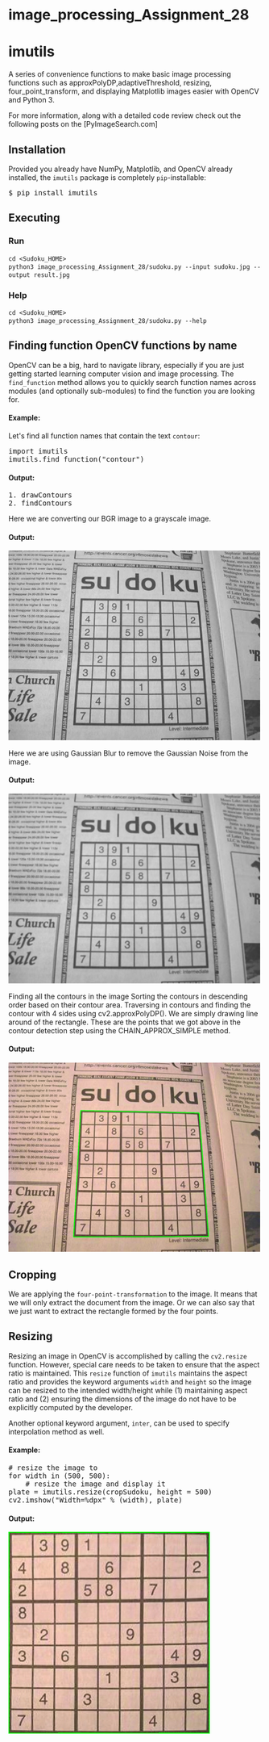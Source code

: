 # image_processing_Assignment_28

# imutils
A series of convenience functions to make basic image processing functions such as approxPolyDP,adaptiveThreshold, resizing, four_point_transform, and displaying Matplotlib images easier with OpenCV and Python 3.

For more information, along with a detailed code review check out the following posts on the [PyImageSearch.com]


## Installation
Provided you already have NumPy, Matplotlib, and OpenCV already installed, the `imutils` package is completely `pip`-installable:

<pre>$ pip install imutils</pre>


## Executing
### Run

```shell
cd <Sudoku_HOME>
python3 image_processing_Assignment_28/sudoku.py --input sudoku.jpg --output result.jpg
```
### Help
```shell
cd <Sudoku_HOME>
python3 image_processing_Assignment_28/sudoku.py --help
```

## Finding function OpenCV functions by name
OpenCV can be a big, hard to navigate library, especially if you are just getting started learning computer vision and image processing. The `find_function` method allows you to quickly search function names across modules (and optionally sub-modules) to find the function you are looking for.

#### Example:
Let's find all function names that contain the text `contour`:

<pre>import imutils
imutils.find_function("contour")</pre>

#### Output:
<pre>1. drawContours
2. findContours</pre>


Here we are converting our BGR image to a grayscale image.
#### Output:
<img src="output/imgGray.jpg" alt="grayscale image" style="max-width: 500px;">

Here we are using Gaussian Blur to remove the Gaussian Noise from the image.
#### Output:
<img src="output/imgBlur.jpg" alt="Gaussian Blur mask" style="max-width: 500px;">


Finding all the contours in the image
Sorting the contours in descending order based on their contour area.
Traversing in contours and finding the contour with 4 sides using cv2.approxPolyDP().
We are simply drawing line around of the rectangle. These are the points that we got above in the contour detection step using the CHAIN_APPROX_SIMPLE method.
#### Output:
<img src="output/result.jpg" alt="drawing line around of the rectangle" style="max-width: 500px;">

## Cropping
We are applying the `four-point-transformation` to the image. It means that we will only extract the document from the image. Or we can also say that we just want to extract the rectangle formed by the four points.

## Resizing
Resizing an image in OpenCV is accomplished by calling the `cv2.resize` function. However, special care needs to be taken to ensure that the aspect ratio is maintained.  This `resize` function of `imutils` maintains the aspect ratio and provides the keyword arguments `width` and `height` so the image can be resized to the intended width/height while (1) maintaining aspect ratio and (2) ensuring the dimensions of the image do not have to be explicitly computed by the developer.

Another optional keyword argument, `inter`, can be used to specify interpolation method as well.

#### Example:
<pre># resize the image to
for width in (500, 500):
	# resize the image and display it
plate = imutils.resize(cropSudoku, height = 500)
cv2.imshow("Width=%dpx" % (width), plate)</pre>

#### Output:

<img src="output/crop.jpg" alt="Resizing example" style="max-width: 500px;">
